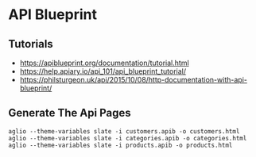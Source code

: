 # API Blueprint

## Tutorials

- https://apiblueprint.org/documentation/tutorial.html
- https://help.apiary.io/api_101/api_blueprint_tutorial/
- https://philsturgeon.uk/api/2015/10/08/http-documentation-with-api-blueprint/

## Generate The Api Pages

`aglio --theme-variables slate -i customers.apib -o customers.html`
`aglio --theme-variables slate -i categories.apib -o categories.html`
`aglio --theme-variables slate -i products.apib -o products.html`
